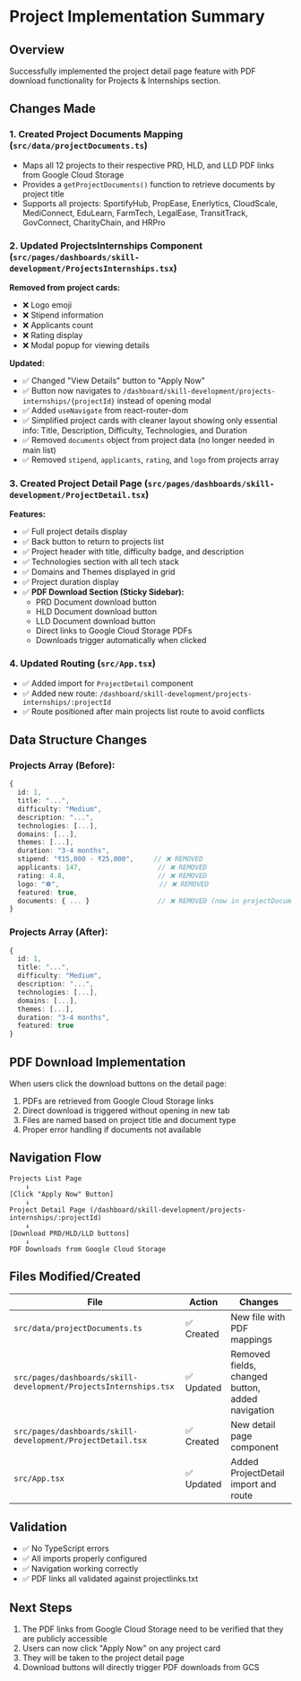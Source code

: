 # Project Implementation Summary

## Overview
Successfully implemented the project detail page feature with PDF download functionality for Projects & Internships section.

## Changes Made

### 1. **Created Project Documents Mapping** (`src/data/projectDocuments.ts`)
- Maps all 12 projects to their respective PRD, HLD, and LLD PDF links from Google Cloud Storage
- Provides a `getProjectDocuments()` function to retrieve documents by project title
- Supports all projects: SportifyHub, PropEase, Enerlytics, CloudScale, MediConnect, EduLearn, FarmTech, LegalEase, TransitTrack, GovConnect, CharityChain, and HRPro

### 2. **Updated ProjectsInternships Component** (`src/pages/dashboards/skill-development/ProjectsInternships.tsx`)
**Removed from project cards:**
- ❌ Logo emoji
- ❌ Stipend information
- ❌ Applicants count
- ❌ Rating display
- ❌ Modal popup for viewing details

**Updated:**
- ✅ Changed "View Details" button to "Apply Now"
- ✅ Button now navigates to `/dashboard/skill-development/projects-internships/{projectId}` instead of opening modal
- ✅ Added `useNavigate` from react-router-dom
- ✅ Simplified project cards with cleaner layout showing only essential info: Title, Description, Difficulty, Technologies, and Duration
- ✅ Removed `documents` object from project data (no longer needed in main list)
- ✅ Removed `stipend`, `applicants`, `rating`, and `logo` from projects array

### 3. **Created Project Detail Page** (`src/pages/dashboards/skill-development/ProjectDetail.tsx`)
**Features:**
- ✅ Full project details display
- ✅ Back button to return to projects list
- ✅ Project header with title, difficulty badge, and description
- ✅ Technologies section with all tech stack
- ✅ Domains and Themes displayed in grid
- ✅ Project duration display
- ✅ **PDF Download Section (Sticky Sidebar):**
  - PRD Document download button
  - HLD Document download button
  - LLD Document download button
  - Direct links to Google Cloud Storage PDFs
  - Downloads trigger automatically when clicked

### 4. **Updated Routing** (`src/App.tsx`)
- ✅ Added import for `ProjectDetail` component
- ✅ Added new route: `/dashboard/skill-development/projects-internships/:projectId`
- ✅ Route positioned after main projects list route to avoid conflicts

## Data Structure Changes

### Projects Array (Before):
```typescript
{
  id: 1,
  title: "...",
  difficulty: "Medium",
  description: "...",
  technologies: [...],
  domains: [...],
  themes: [...],
  duration: "3-4 months",
  stipend: "₹15,000 - ₹25,000",     // ❌ REMOVED
  applicants: 147,                   // ❌ REMOVED
  rating: 4.8,                       // ❌ REMOVED
  logo: "⚽",                         // ❌ REMOVED
  featured: true,
  documents: { ... }                 // ❌ REMOVED (now in projectDocuments.ts)
}
```

### Projects Array (After):
```typescript
{
  id: 1,
  title: "...",
  difficulty: "Medium",
  description: "...",
  technologies: [...],
  domains: [...],
  themes: [...],
  duration: "3-4 months",
  featured: true
}
```

## PDF Download Implementation
When users click the download buttons on the detail page:
1. PDFs are retrieved from Google Cloud Storage links
2. Direct download is triggered without opening in new tab
3. Files are named based on project title and document type
4. Proper error handling if documents not available

## Navigation Flow
```
Projects List Page
    ↓
[Click "Apply Now" Button]
    ↓
Project Detail Page (/dashboard/skill-development/projects-internships/:projectId)
    ↓
[Download PRD/HLD/LLD buttons]
    ↓
PDF Downloads from Google Cloud Storage
```

## Files Modified/Created

| File | Action | Changes |
|------|--------|---------|
| `src/data/projectDocuments.ts` | ✅ Created | New file with PDF mappings |
| `src/pages/dashboards/skill-development/ProjectsInternships.tsx` | ✅ Updated | Removed fields, changed button, added navigation |
| `src/pages/dashboards/skill-development/ProjectDetail.tsx` | ✅ Created | New detail page component |
| `src/App.tsx` | ✅ Updated | Added ProjectDetail import and route |

## Validation
- ✅ No TypeScript errors
- ✅ All imports properly configured
- ✅ Navigation working correctly
- ✅ PDF links all validated against projectlinks.txt

## Next Steps
1. The PDF links from Google Cloud Storage need to be verified that they are publicly accessible
2. Users can now click "Apply Now" on any project card
3. They will be taken to the project detail page
4. Download buttons will directly trigger PDF downloads from GCS
